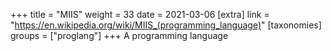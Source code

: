 +++
title = "MIIS"
weight = 33
date = 2021-03-06
[extra]
link = "https://en.wikipedia.org/wiki/MIIS_(programming_language)"
[taxonomies]
groups = ["proglang"]
+++
A programming language

